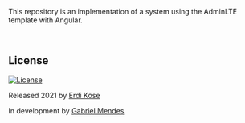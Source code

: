 <p>
  This repository is an implementation of a system using the AdminLTE template with Angular.
</p>

<br>

## License

[![License](https://img.shields.io/github/license/gabrielsmm/gmcontrol-frontend.svg)](/LICENSE)

Released 2021 by [Erdi Köse](https://erdkse.com)

In development by [Gabriel Mendes](https://bit.ly/gabrielm-portfolio)
